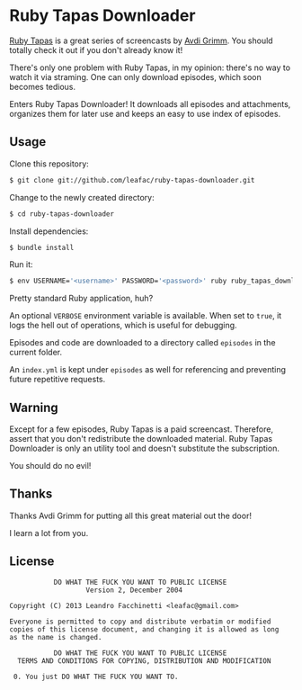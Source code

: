 Ruby Tapas Downloader
=====================

[Ruby Tapas][1] is a great series of screencasts by [Avdi Grimm][2]. You should
totally check it out if you don't already know it!

There's only one problem with Ruby Tapas, in my opinion: there's no way to
watch it via straming. One can only download episodes, which soon becomes
tedious.

Enters Ruby Tapas Downloader! It downloads all episodes and attachments,
organizes them for later use and keeps an easy to use index of episodes.

Usage
-----

Clone this repository:

```bash
$ git clone git://github.com/leafac/ruby-tapas-downloader.git
```

Change to the newly created directory:

```bash
$ cd ruby-tapas-downloader
```

Install dependencies:

```bash
$ bundle install
```

Run it:

```bash
$ env USERNAME='<username>' PASSWORD='<password>' ruby ruby_tapas_downloader.rb
```

Pretty standard Ruby application, huh?

An optional `VERBOSE` environment variable is available. When set to `true`,
it logs the hell out of operations, which is useful for debugging.

Episodes and code are downloaded to a directory called `episodes` in the
current folder.

An `index.yml` is kept under `episodes` as well for referencing and preventing
future repetitive requests.

Warning
-------

Except for a few episodes, Ruby Tapas is a paid screencast. Therefore, assert
that you don't redistribute the downloaded material. Ruby Tapas Downloader is
only an utility tool and doesn't substitute the subscription.

You should do no evil!

Thanks
------

Thanks Avdi Grimm for putting all this great material out the door!

I learn a lot from you.

License
-------

               DO WHAT THE FUCK YOU WANT TO PUBLIC LICENSE
                       Version 2, December 2004

    Copyright (C) 2013 Leandro Facchinetti <leafac@gmail.com>

    Everyone is permitted to copy and distribute verbatim or modified
    copies of this license document, and changing it is allowed as long
    as the name is changed.

               DO WHAT THE FUCK YOU WANT TO PUBLIC LICENSE
      TERMS AND CONDITIONS FOR COPYING, DISTRIBUTION AND MODIFICATION

     0. You just DO WHAT THE FUCK YOU WANT TO.


[1]: http://www.rubytapas.com/
[2]: http://devblog.avdi.org/

